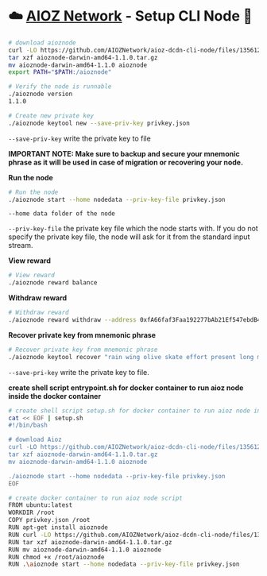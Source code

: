 
# ☁️ [AIOZ Network](https://docs.aioz.network/aioz-depin/aioz-nodes/cli-node) - Setup CLI Node 🐇

```sh
# download aioznode
curl -LO https://github.com/AIOZNetwork/aioz-dcdn-cli-node/files/13561206/aioznode-darwin-amd64-1.1.0.tar.gz
tar xzf aioznode-darwin-amd64-1.1.0.tar.gz
mv aioznode-darwin-amd64-1.1.0 aioznode
export PATH="$PATH:/aioznode"
```

```sh
# Verify the node is runnable
./aioznode version
1.1.0
```

```sh
# Create new private key
./aioznode keytool new --save-priv-key privkey.json
```
`--save-priv-key` write the private key to file


**IMPORTANT NOTE: Make sure to backup and secure your mnemonic phrase as it will be used in case of migration or recovering your node.**

**Run the node**
```sh
# Run the node
./aioznode start --home nodedata --priv-key-file privkey.json
```

`--home data folder of the node`

`--priv-key-file` the private key file which the node starts with. If you do not specify the private key file, the node will ask for it from the standard input stream.


**View reward**
```sh
# View reward
./aioznode reward balance
```

**Withdraw reward**
```sh
# Withdraw reward
./aioznode reward withdraw --address 0xfA66faf3Faa192277bAb21Ef547ebdB47617B1da --amount 1aioz --priv-key-file privkey.json
```

**Recover private key from mnemonic phrase**
```sh
# Recover private key from mnemonic phrase
./aioznode keytool recover "rain wing olive skate effort present long myself combine giant vote stay sweet bundle agree lock connect glide absent spider effort attitude enemy mouse" --save-pri-key privkey.json
```

`--save-pri-key` write the private key to file.


**create shell script entrypoint.sh for docker container to run aioz node inside the docker container**
```sh
# create shell script setup.sh for docker container to run aioz node inside the docker container
cat << EOF | setup.sh 
#!/bin/bash

# download Aioz 
curl -LO https://github.com/AIOZNetwork/aioz-dcdn-cli-node/files/13561206/aioznode-darwin-amd64-1.1.0.tar.gz
tar xzf aioznode-darwin-amd64-1.1.0.tar.gz
mv aioznode-darwin-amd64-1.1.0 aioznode

./aioznode start --home nodedata --priv-key-file privkey.json
EOF
```

```sh
# create docker container to run aioz node script
FROM ubuntu:latest
WORKDIR /root
COPY privkey.json /root
RUN apt-get install aioznode
RUN curl -LO https://github.com/AIOZNetwork/aioz-dcdn-cli-node/files/13561206/aioznode-darwin-amd64-1.1.0.tar.gz
RUN tar xzf aioznode-darwin-amd64-1.1.0.tar.gz
RUN mv aioznode-darwin-amd64-1.1.0 aioznode
RUN chmod +x /root/aioznode
RUN .\aioznode start --home nodedata --priv-key-file privkey.json
```

